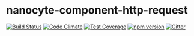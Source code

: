 # nanocyte-component-http-request

[![Build Status](https://travis-ci.org/octoblu/nanocyte-component-http-request.svg?branch=master)](https://travis-ci.org/octoblu/nanocyte-component-http-request)
[![Code Climate](https://codeclimate.com/github/octoblu/nanocyte-component-http-request/badges/gpa.svg)](https://codeclimate.com/github/octoblu/nanocyte-component-http-request)
[![Test Coverage](https://codeclimate.com/github/octoblu/nanocyte-component-http-request/badges/coverage.svg)](https://codeclimate.com/github/octoblu/nanocyte-component-http-request)
[![npm version](https://badge.fury.io/js/nanocyte-component-http-request.svg)](http://badge.fury.io/js/nanocyte-component-http-request)
[![Gitter](https://badges.gitter.im/octoblu/help.svg)](https://gitter.im/octoblu/help)
